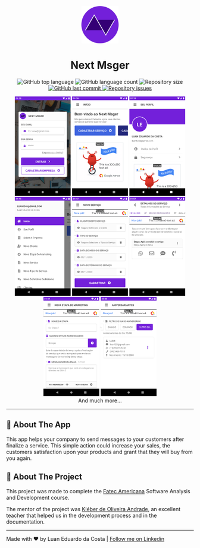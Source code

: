 <div style="text-align: center">
  <img src="design/logos/Round.png" width="100">
</div>

<h1 style="text-align: center">Next Msger</h1>

<p style="text-align: center">
  <img alt="GitHub top language" src="https://img.shields.io/github/languages/top/luanedcosta/next-msger.svg">

  <img alt="GitHub language count" src="https://img.shields.io/github/languages/count/luanedcosta/next-msger.svg">

  <img alt="Repository size" src="https://img.shields.io/github/repo-size/luanedcosta/next-msger.svg">

   <a href="https://github.com/luanedcosta/next-msger/commits/master">
    <img alt="GitHub last commit" src="https://img.shields.io/github/last-commit/luanedcosta/next-msger.svg">
  </a>

  <a href="https://github.com/luanedcosta/next-msger/issues">
    <img alt="Repository issues" src="https://img.shields.io/github/issues/luanedcosta/next-msger.svg">
  </a>
</p>

<div style="text-align: center">
    <img alt="App Screenshot" src="design/screenshots/Login.png" width="150">
    <img alt="App Screenshot" src="design/screenshots/Home.png" width="150">
    <img alt="App Screenshot" src="design/screenshots/User Profile.png" width="150">
    <img alt="App Screenshot" src="design/screenshots/Drawer.png" width="150">
    <img alt="App Screenshot" src="design/screenshots/Service Registration.png" width="150">
    <img alt="App Screenshot" src="design/screenshots/Service Details - Send Messages Tab.png" width="150">
    <img alt="App Screenshot" src="design/screenshots/Marketing Step Registration.png" width="150">
    <img alt="App Screenshot" src="design/screenshots/Birthday List.png" width="150">
    <div>And much more...</div>
</div>

---

## :page_with_curl: About The App

This app helps your company to send messages to your customers after finalize a service. This simple action could increase your sales, the customers satisfaction upon your products and grant that they will buy from you again.

## :pushpin: About The Project

This project was made to complete the [Fatec Americana](http://www.fatec.edu.br/) Software Analysis and Development course.

The mentor of the project was [Kléber de Oliveira Andrade](https://github.com/kleberandrade), an excellent teacher that helped us in the development process and in the documentation.

---

Made with ♥ by Luan Eduardo da Costa | [Follow me on Linkedin](https://www.linkedin.com/in/luaneducosta/)
